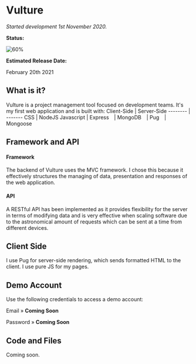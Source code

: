 # Vulture
*Started development 1st November 2020.*

**Status:** 

![60%](https://progress-bar.dev/60)

**Estimated Release Date:**

February 20th 2021

## What is it?
Vulture is a project management tool focused on development teams. It's my first web application and is built with:
Client-Side | Server-Side
-------- | -------
CSS | NodeJS
Javascript | Express
⠀| MongoDB
⠀| Pug
⠀| Mongoose

## Framework and API
#### Framework
The backend of Vulture uses the MVC framework. I chose this because it effectively structures the managing of data, presentation and responses of the web application.

#### API
A RESTful API has been implemented as it provides flexibility for the server in terms of modifying data and is very effective when scaling software due to the astronomical amount of requests which can be sent at a time from different devices.

## Client Side
I use Pug for server-side rendering, which sends formatted HTML to the client. I use pure JS for my pages.

## Demo Account
Use the following credentials to access a demo account:

Email » **Coming Soon**

Password » **Coming Soon**

## Code and Files
Coming soon.


